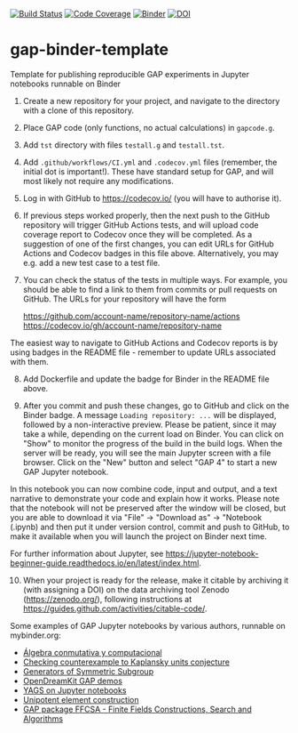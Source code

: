 [![Build Status](https://github.com/rse-standrewscs/gap-binder-template/workflows/CI/badge.svg?branch=master)](https://github.com/rse-standrewscs/gap-binder-template/actions?query=workflow%3ACI+branch%3Amaster)
[![Code Coverage](https://codecov.io/github/rse-standrewscs/gap-binder-template/coverage.svg?branch=master&token=)](https://codecov.io/gh/rse-standrewscs/gap-binder-template)
[![Binder](https://mybinder.org/badge.svg)](https://mybinder.org/v2/gh/rse-standrewscs/gap-binder-template/master)
[![DOI](https://zenodo.org/badge/DOI/10.5281/zenodo.3662155.svg)](https://doi.org/10.5281/zenodo.3662155)


# gap-binder-template

Template for publishing reproducible GAP experiments in Jupyter notebooks runnable on Binder

1. Create a new repository for your project, and navigate to the directory with a clone of this repository.

2. Place GAP code (only functions, no actual calculations) in `gapcode.g`.

3. Add `tst` directory with files `testall.g` and `testall.tst`.

4. Add `.github/workflows/CI.yml` and `.codecov.yml` files (remember, the initial dot is important!). 
These have standard setup for GAP, and will most likely not require any modifications.

5. Log in with GitHub to https://codecov.io/ (you will have to authorise it).

6. If previous steps worked properly, then the next push to the GitHub repository
will trigger GitHub Actions tests, and will upload code coverage report to Codecov
once they will be completed. As a suggestion of one of the first changes, you can 
edit URLs for GitHub Actions and Codecov badges in this file above. Alternatively, 
you may e.g. add a new test case to a test file.

7. You can check the status of the tests in multiple ways. For example, you
should be able to find a link to them from commits or pull requests on GitHub.
The URLs for your repository will have the form 

    https://github.com/account-name/repository-name/actions
    https://codecov.io/gh/account-name/repository-name
  
The easiest way to navigate to GitHub Actions and Codecov reports is by using 
badges in the README file - remember to update URLs associated with them.

8. Add Dockerfile and update the badge for Binder in the README file above.

9. After you commit and push these changes, go to GitHub and click on the
Binder badge. A message `Loading repository: ...` will be displayed, followed 
by a non-interactive preview. Please be patient, since it may take a while, 
depending on the current load on Binder. You can click on "Show" to monitor 
the progress of the build in the build logs. When the server will be ready, 
you will see the main Jupyter screen with a file browser. Click on the "New"
button and select "GAP 4" to start a new GAP Jupyter notebook.

In this notebook you can now combine code, input and output, and a text
narrative to demonstrate your code and explain how it works. Please note 
that the notebook will not be preserved after the window will be closed, but 
you are able to download it via "File" -> "Download as" -> "Notebook (.ipynb)
and then put it under version control, commit and push to GitHub, to make it
available when you will launch the project on Binder next time.

For further information about Jupyter, see
https://jupyter-notebook-beginner-guide.readthedocs.io/en/latest/index.html.

10. When your project is ready for the release, make it citable by archiving it
(with assigning a DOI) on the data archiving tool Zenodo (https://zenodo.org/), 
following instructions at https://guides.github.com/activities/citable-code/.

Some examples of GAP Jupyter notebooks by various authors, runnable on mybinder.org:
- [Álgebra conmutativa y computacional](https://github.com/pedritomelenas/Algebra-conmutativa-y-computacional)
- [Checking counterexample to Kaplansky units conjecture](https://github.com/olexandr-konovalov/Kaplansky-units-counterexample)
- [Generators of Symmetric Subgroup](https://github.com/Surwalia/generatorsymmetricsubgroup)
- [OpenDreamKit GAP demos](https://github.com/OpenDreamKit/gap-demos)
- [YAGS on Jupyter notebooks](https://github.com/iarobles/demo-yags)
- [Unipotent element construction](https://github.com/sukru-yalcinkaya/unipoly)
- [GAP package FFCSA - Finite Fields Constructions, Search and Algorithms](https://github.com/nzidaric/ffcsa/)
